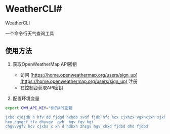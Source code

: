  # WeatherCLI# 
WeatherCLI

一个命令行天气查询工具

## 使用方法

1. 获取OpenWeatherMap API密钥
   - 访问 [https://home.openweathermap.org/users/sign_up](https://home.openweathermap.org/users/sign_up) 注册
   - 在控制台获取API密钥

2. 配置环境变量
```bash
export OWM_API_KEY="你的API密钥

jxbd xjdjdb h hfv dd fjdgd hxhdb xvdf fjdb hfc hcx cjxhzx vgxnxjxh xjxhd ccf bdbdhvg uhhv h jg  gcdr hfvf gy hhf avffcfghgf vffcg ggb fgvgg hsdvvd vs ggvvf hgvvy vvgf f xhx djd dhdbs fhdhd xbbx xhx xdjd hdbbx ydbd hhd xjzbd xhz x 
hxx cgvgcf tfv dhyvgv  gvb  hgv fgv hgt
chgvvvgfv hcv cjxbs x xh d hdbxh zhsgv hgv xhxd fjdbd dhd fjdbd 
